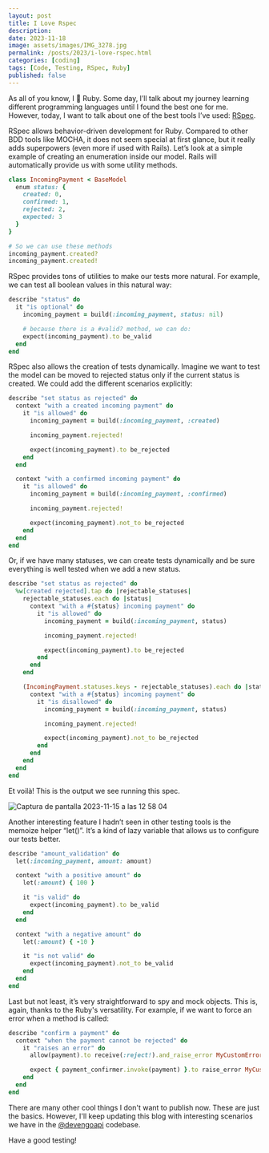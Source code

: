 ```yaml
---
layout: post
title: I Love Rspec
description: 
date: 2023-11-18
image: assets/images/IMG_3278.jpg
permalink: /posts/2023/i-love-rspec.html
categories: [coding]
tags: [Code, Testing, RSpec, Ruby]
published: false
---
```

As all of you know, I 🩷 Ruby. Some day, I’ll talk about my journey learning different programming languages until I found the best one for me. However, today, I want to talk about one of the best tools I’ve used: [RSpec](https://rspec.info/).

RSpec allows behavior-driven development for Ruby. Compared to other BDD tools like MOCHA, it does not seem special at first glance, but it really adds superpowers (even more if used with Rails). Let’s look at a simple example of creating an enumeration inside our model. Rails will automatically provide us with some utility methods.

```rb
class IncomingPayment < BaseModel
  enum status: {
    created: 0,
    confirmed: 1,
    rejected: 2,
    expected: 3
  }
}

# So we can use these methods
incoming_payment.created?
incoming_payment.created!
```

RSpec provides tons of utilities to make our tests more natural. For example, we can test all boolean values in this natural way:
```rb
describe "status" do
  it "is optional" do
    incoming_payment = build(:incoming_payment, status: nil)

    # because there is a #valid? method, we can do:
    expect(incoming_payment).to be_valid
  end
end
```

RSpec also allows the creation of tests dynamically. Imagine we want to test the model can be moved to rejected status only if the current status is created. We could add the different scenarios explicitly:
```rb
describe "set status as rejected" do
  context "with a created incoming payment" do
    it "is allowed" do
      incoming_payment = build(:incoming_payment, :created)

      incoming_payment.rejected!

      expect(incoming_payment).to be_rejected
    end
  end

  context "with a confirmed incoming payment" do
    it "is allowed" do
      incoming_payment = build(:incoming_payment, :confirmed)

      incoming_payment.rejected!

      expect(incoming_payment).not_to be_rejected
    end
  end
end
```

Or, if we have many statuses, we can create tests dynamically and be sure everything is well tested when we add a new status.
```rb
describe "set status as rejected" do
  %w[created rejected].tap do |rejectable_statuses|
    rejectable_statuses.each do |status|
      context "with a #{status} incoming payment" do
        it "is allowed" do
          incoming_payment = build(:incoming_payment, status)

          incoming_payment.rejected!

          expect(incoming_payment).to be_rejected
        end
      end
    end

    (IncomingPayment.statuses.keys - rejectable_statuses).each do |status|
      context "with a #{status} incoming payment" do
        it "is disallowed" do
          incoming_payment = build(:incoming_payment, status)

          incoming_payment.rejected!

          expect(incoming_payment).not_to be_rejected
        end
      end
    end
  end
end
```

Et voilà! This is the output we see running this spec.

![Captura de pantalla 2023-11-15 a las 12 58 04](https://github.com/IvanGuardado/ivanguardado.github.io/assets/767493/bd4d0f83-4281-4014-9d9c-6c17bb3d2c8b)

Another interesting feature I hadn’t seen in other testing tools is the memoize helper “let()”. It’s a kind of lazy variable that allows us to configure our tests better.

```rb
describe "amount_validation" do
  let(:incoming_payment, amount: amount)

  context "with a positive amount" do
    let(:amount) { 100 }

    it "is valid" do
      expect(incoming_payment).to be_valid
    end
  end

  context "with a negative amount" do
    let(:amount) { -10 }

    it "is not valid" do
      expect(incoming_payment).not_to be_valid
    end
  end
end
```

Last but not least, it’s very straightforward to spy and mock objects. This is, again, thanks to the Ruby's versatility. For example, if we want to force an error when a method is called:
```rb
describe "confirm a payment" do
  context "when the payment cannot be rejected" do
    it "raises an error" do
      allow(payment).to receive(:reject!).and_raise_error MyCustomError

      expect { payment_confirmer.invoke(payment) }.to raise_error MyCustomError
    end
  end
end
```

There are many other cool things I don't want to publish now. These are just the basics. However, I'll keep updating this blog with interesting scenarios we have in the [@devengoapi](https://twitter.com/devengoapi) codebase. 

Have a good testing!
